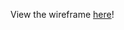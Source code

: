 View the wireframe [here](https://www.figma.com/proto/gtas0cgiFmmBXajCqt8Dda/Carma?node-id=1%3A58)!
